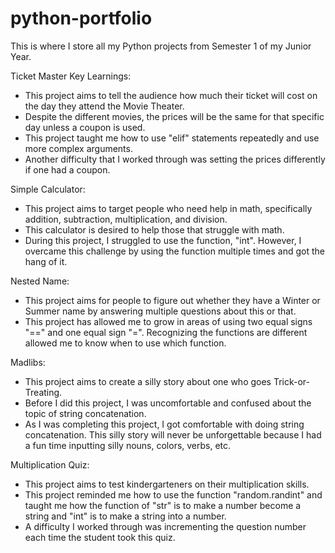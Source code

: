 # python-portfolio
This is where I store all my Python projects from Semester 1 of my Junior Year.

Ticket Master
Key Learnings:
- This project aims to tell the audience how much their ticket will cost on the day they attend the Movie Theater.
- Despite the different movies, the prices will be the same for that specific day unless a coupon is used.
- This project taught me how to use "elif" statements repeatedly and use more complex arguments.
- Another difficulty that I worked through was setting the prices differently if one had a coupon.

Simple Calculator:
- This project aims to target people who need help in math, specifically addition, subtraction, multiplication, and division.
- This calculator is desired to help those that struggle with math.
- During this project, I struggled to use the function, "int". However, I overcame this challenge by using the function multiple times and got the hang of it.

Nested Name:
- This project aims for people to figure out whether they have a Winter or Summer name by answering multiple questions about this or that.
- This project has allowed me to grow in areas of using two equal signs "==" and one equal sign "=". Recognizing the functions are different allowed me to know when to use which function.

Madlibs:
- This project aims to create a silly story about one who goes Trick-or-Treating.
- Before I did this project, I was uncomfortable and confused about the topic of string concatenation.
- As I was completing this project, I got comfortable with doing string concatenation. This silly story will never be unforgettable because I had a fun time inputting silly nouns, colors, verbs, etc.

Multiplication Quiz:
- This project aims to test kindergarteners on their multiplication skills.
- This project reminded me how to use the function "random.randint" and taught me how the function of "str" is to make a number become a string and "int" is to make a string into a number.
- A difficulty I worked through was incrementing the question number each time the student took this quiz. 
